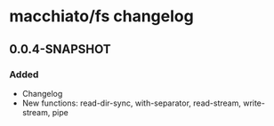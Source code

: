 # macchiato/fs changelog


## 0.0.4-SNAPSHOT

### Added
- Changelog
- New functions: read-dir-sync, with-separator, read-stream, write-stream, pipe